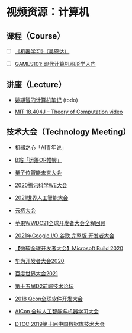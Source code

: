 # 视频资源：计算机

## 课程（Course）

- [ ] [《机器学习》（吴恩达）][m1]
- [ ] [GAMES101: 现代计算机图形学入门][m2]

  [m1]: https://study.163.com/course/introduction/1210076550.htm
  [m2]: https://sites.cs.ucsb.edu/~lingqi/teaching/games101.html

## 讲座（Lecture）

- [姚期智的计算机笔记][l1] (todo)
- [MIT 18.404J – Theory of Computation video][l2]

  [l1]: https://www.bilibili.com/video/BV11t411L7n1
  [l2]: https://www.youtube.com/playlist?list=PLUl4u3cNGP60_JNv2MmK3wkOt9syvfQWY


## 技术大会（Technology Meeting）

- 机器之心「AI青年说」
- [B站「运筹OR帷幄」][m1]
- [量子位智能未来大会][m2]
- [2020腾讯科学WE大会][m3]
- [2021世界人工智能大会][m4]
- [云栖大会][m5]
- [苹果WWDC21全球开发者大会全程回顾][m6]
- [2021年Google I/O 谷歌 完整版 开发者大会][m7]
- [【微软全球开发者大会】Microsoft Build 2020][m8]
- [华为开发者大会2020][m9]
- [百度世界大会2021][m10]
- [第十五届D2前端技术论坛][m11]
- [2018 Qcon全球软件开发大会][m12]
- [AICon 全球人工智能与机器学习大会][m13]
- [DTCC 2019第十届中国数据库技术大会][m14]

  [m1]: https://space.bilibili.com/403058474/
  [m2]: https://www.qbitai.com/meet/meet2021/
  [m3]: https://www.bilibili.com/video/BV1vA411j7RZ
  [m4]: https://www.bilibili.com/video/BV1L64y1X7om
  [m5]: https://yunqi.aliyun.com/
  [m6]: https://www.bilibili.com/video/BV11g411G7tu
  [m7]: https://www.bilibili.com/video/BV1b5411u7Cy
  [m8]: https://www.bilibili.com/video/BV1UT4y1u7yy/
  [m9]: https://www.bilibili.com/video/BV1pp4y1e7YP
  [m10]: https://www.bilibili.com/video/BV18t41137R7
  [m11]: https://www.bilibili.com/video/BV19V411b7eA?p=2
  [m12]: https://www.bilibili.com/video/BV1e4411B7ZC/
  [m13]: https://www.bilibili.com/video/BV1xA411571P
  [m14]: https://www.bilibili.com/video/BV1Q4411P7gL
